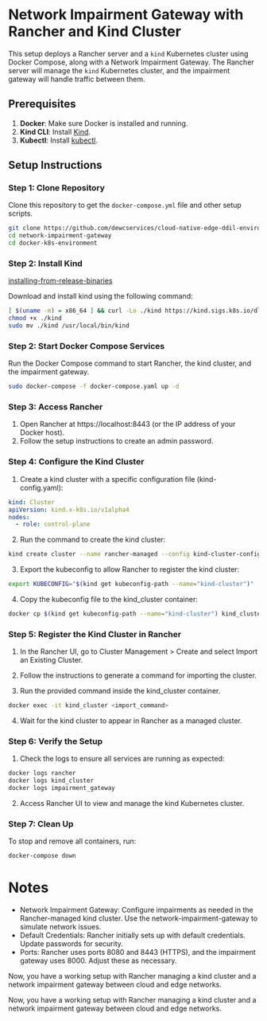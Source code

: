 # Network Impairment Gateway with Rancher and Kind Cluster

This setup deploys a Rancher server and a `kind` Kubernetes cluster using Docker Compose, along with a Network Impairment Gateway. The Rancher server will manage the `kind` Kubernetes cluster, and the impairment gateway will handle traffic between them.

## Prerequisites

1. **Docker**: Make sure Docker is installed and running.
2. **Kind CLI**: Install [Kind](https://kind.sigs.k8s.io/).
3. **Kubectl**: Install [kubectl](https://kubernetes.io/docs/tasks/tools/install-kubectl/).

## Setup Instructions

### Step 1: Clone Repository

Clone this repository to get the `docker-compose.yml` file and other setup scripts.

```bash
git clone https://github.com/dewcservices/cloud-native-edge-ddil-environment
cd network-impairment-gateway
cd docker-k8s-environment
```

### Step 2: Install Kind

[installing-from-release-binaries](https://kind.sigs.k8s.io/docs/user/quick-start#installing-from-release-binaries)

Download and install kind using the following command:


```sh
[ $(uname -m) = x86_64 ] && curl -Lo ./kind https://kind.sigs.k8s.io/dl/v0.24.0/kind-linux-amd64
chmod +x ./kind
sudo mv ./kind /usr/local/bin/kind
```

### Step 2: Start Docker Compose Services

Run the Docker Compose command to start Rancher, the kind cluster, and the impairment gateway.

```sh
sudo docker-compose -f docker-compose.yaml up -d
```

### Step 3: Access Rancher

1. Open Rancher at https://localhost:8443 (or the IP address of your Docker host).
2. Follow the setup instructions to create an admin password.

### Step 4: Configure the Kind Cluster

1. Create a kind cluster with a specific configuration file (kind-config.yaml):

```yaml
kind: Cluster
apiVersion: kind.x-k8s.io/v1alpha4
nodes:
  - role: control-plane
```

2. Run the command to create the kind cluster:

```sh
kind create cluster --name rancher-managed --config kind-cluster-config.yaml
```

3. Export the kubeconfig to allow Rancher to register the kind cluster:

```sh
export KUBECONFIG="$(kind get kubeconfig-path --name="kind-cluster")"
```

4. Copy the kubeconfig file to the kind_cluster container:

```sh
docker cp $(kind get kubeconfig-path --name="kind-cluster") kind_cluster:/root/.kube/config
```

### Step 5: Register the Kind Cluster in Rancher

1. In the Rancher UI, go to Cluster Management > Create and select Import an Existing Cluster.

2. Follow the instructions to generate a command for importing the cluster.

3. Run the provided command inside the kind_cluster container.

```sh
docker exec -it kind_cluster <import_command>
```
4. Wait for the kind cluster to appear in Rancher as a managed cluster.

### Step 6: Verify the Setup

1. Check the logs to ensure all services are running as expected:

```sh
docker logs rancher
docker logs kind_cluster
docker logs impairment_gateway
```

2. Access Rancher UI to view and manage the kind Kubernetes cluster.

### Step 7: Clean Up

To stop and remove all containers, run:

```sh
docker-compose down
```

# Notes

- Network Impairment Gateway: Configure impairments as needed in the Rancher-managed kind cluster. Use the network-impairment-gateway to simulate network issues.
- Default Credentials: Rancher initially sets up with default credentials. Update passwords for security.
- Ports: Rancher uses ports 8080 and 8443 (HTTPS), and the impairment gateway uses 8000. Adjust these as necessary.

Now, you have a working setup with Rancher managing a kind cluster and a network impairment gateway between cloud and edge networks.

Now, you have a working setup with Rancher managing a kind cluster and a network impairment gateway between cloud and edge networks.